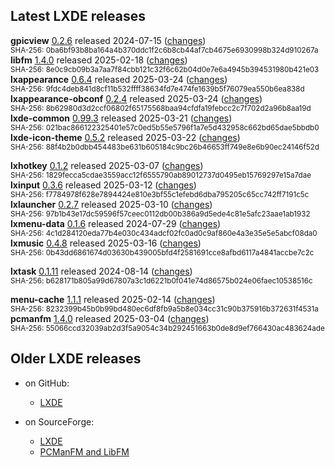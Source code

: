 ## Latest LXDE releases

**gpicview** [0.2.6](releases/gpicview-0.2.6.tar.xz) released 2024-07-15 ([changes](https://github.com/lxde/gpicview/commits/0.2.6))<br/><sup>SHA-256: 0ba6bf93b8ba164a4b370ddc1f2c6b8cb44af7cb4675e6930998b324d910267a</sup><br/>
**libfm** [1.4.0](releases/libfm-1.4.0.tar.xz) released 2025-02-18 ([changes](https://github.com/lxde/libfm/commits/1.4.0))<br/><sup>SHA-256: 8e0c9cb09b3a7aa7f84cbb121c32f6c62b04d0e7e6a4945b394531980b421e03</sup><br/>
**lxappearance** [0.6.4](releases/lxappearance-0.6.4.tar.xz) released 2025-03-24 ([changes](https://github.com/lxde/lxappearance/commits/0.6.4))<br/><sup>SHA-256: 9fdc4deb841d8cf11b532ffff38634fd7e474fe1639b5f76079ea550b6ea838d</sup><br/>
**lxappearance-obconf** [0.2.4](releases/lxappearance-obconf-0.2.4.tar.xz) released 2025-03-24 ([changes](https://github.com/lxde/lxappearance-obconf/commits/0.2.4))<br/><sup>SHA-256: 8b62980d3d2ccf06802f65175568baa94cfdfa19febcc2c7f702d2a96b8aa19d</sup><br/>
**lxde-common** [0.99.3](releases/lxde-common-0.99.3.tar.xz) released 2025-03-21 ([changes](https://github.com/lxde/lxde-common/commits/0.99.3))<br/><sup>SHA-256: 021bac866122325401e57c0ed5b55e5796f1a7e5d432958c662bd65dae5bbdb0</sup><br/>
**lxde-icon-theme** [0.5.2](releases/lxde-icon-theme-0.5.2.tar.xz) released 2025-03-22 ([changes](https://github.com/lxde/lxde-icon-theme/commits/0.5.2))<br/><sup>SHA-256: 88f4b2b0dbb454483be631b605184c9bc26b46653ff749e8e6b90ec24146f52d</sup><br/>
<!-- lxdm -->
**lxhotkey** [0.1.2](releases/lxhotkey-0.1.2.tar.xz) released 2025-03-07 ([changes](https://github.com/lxde/lxhotkey/commits/0.1.2))<br/><sup>SHA-256: 1829fecca5cdae3559acc12f6555790ab89012737d0495eb15769297e15a7dae</sup><br/>
**lxinput** [0.3.6](releases/lxinput-0.3.6.tar.xz) released 2025-03-12 ([changes](https://github.com/lxde/lxinput/commits/0.3.6))<br/><sup>SHA-256: f7784978f628e7894424e810e3bf55c1efebd6dba795205c65cc742ff7191c5c</sup><br/>
**lxlauncher** [0.2.7](releases/lxlauncher-0.2.7.tar.xz) released 2025-03-10 ([changes](https://github.com/lxde/lxlauncher/commits/0.2.7))<br/><sup>SHA-256: 97b1b43e17dc59596f57ceec0112db00b386a9d5ede4c81e5afc23aae1ab1932</sup><br/>
**lxmenu-data** [0.1.6](releases/lxmenu-data-0.1.6.tar.xz) released 2024-07-29 ([changes](https://github.com/lxde/lxmenu-data/commits/0.1.6))<br/><sup>SHA-256: 4c1d284120eda77b4e030c434adcf02fc0ad0c9af860e4a3e35e5e5abcf08da0</sup><br/>
**lxmusic** [0.4.8](releases/lxmusic-0.4.8.tar.xz) released 2025-03-16 ([changes](https://github.com/lxde/lxmusic/commits/0.4.8))<br/><sup>SHA-256: 0b43dd6861674d03630b439005bfd4f2581691cce8afbd6117a4841accbe7c2c</sup><br/>
<!-- lxpanel -->
<!-- lxrandr -->
<!-- lxsession -->
**lxtask** [0.1.11](releases/lxtask-0.1.11.tar.xz) released 2024-08-14 ([changes](https://github.com/lxde/lxtask/commits/0.1.11))<br/><sup>SHA-256: b628171b805a99d67807a3c1d6221b0f041e74d86575b024e06faec10538516c</sup><br/>
<!-- lxterminal -->
**menu-cache** [1.1.1](releases/menu-cache-1.1.1.tar.xz) released 2025-02-14 ([changes](https://github.com/lxde/menu-cache/commits/1.1.1))<br/><sup>SHA-256: 8232399b45b0b99bd480ec6df8fb9a5b8e034cc31c90b375916b372631f4531a</sup><br/>
**pcmanfm** [1.4.0](releases/pcmanfm-1.4.0.tar.xz) released 2025-03-04 ([changes](https://github.com/lxde/pcmanfm/commits/1.4.0))<br/><sup>SHA-256: 55066ccd32039ab2d3f5a9054c34b292451663b0de8d9ef766430ac483624ade</sup><br/>


## Older LXDE releases

- on GitHub:
  - [LXDE](releases/)

- on SourceForge:
  - [LXDE](https://sourceforge.net/projects/lxde/files/)
  - [PCManFM and LibFM](https://sourceforge.net/projects/pcmanfm/files/)
